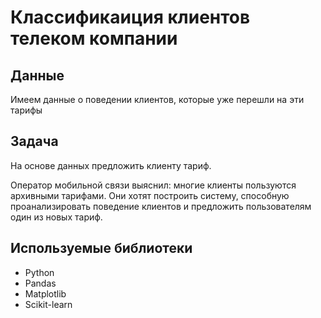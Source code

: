 # Классификаиция клиентов телеком компании


## Данные

Имеем данные о поведении клиентов, которые уже перешли на эти тарифы

## Задача

На основе данных предложить клиенту тариф.

Оператор мобильной связи выяснил: многие клиенты пользуются архивными тарифами. Они хотят построить систему, способную проанализировать поведение клиентов и предложить пользователям один из новых тариф.

## Используемые библиотеки

- Python
- Pandas
- Matplotlib
- Scikit-learn